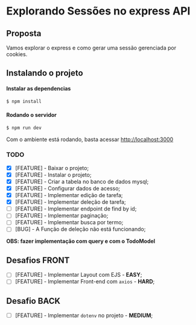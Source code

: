 Explorando Sessões no express API
===

## Proposta
Vamos explorar o express e como gerar uma sessão gerenciada por cookies.

## Instalando o projeto


#### Instalar as dependencias
```javascript
$ npm install
```

#### Rodando o servidor
```javascript
$ npm run dev
```

Com o ambiente está rodando, basta acessar [http://localhost:3000](http://localhost:3000)


### TODO

- [x] [FEATURE] - Baixar o projeto;
- [x] [FEATURE] - Instalar o projeto;
- [x] [FEATURE] - Criar a tabela no banco de dados mysql;
- [x] [FEATURE] - Configurar dados de acesso;
- [x] [FEATURE] - Implementar edição de tarefa;
- [x] [FEATURE] - Implementar deleção de tarefa;
- [ ] [FEATURE] - Implementar endpoint de find by id;
- [ ] [FEATURE] - Implementar paginação;
- [ ] [FEATURE] - Implementar busca por termo;
- [ ] [BUG] - A Função de deleção não está funcionando;

**OBS: fazer implementação com query e com o TodoModel**

## Desafios FRONT
  - [ ] [FEATURE] - Implementar Layout com EJS - **EASY**;
  - [ ] [FEATURE] - Implementar Front-end com `axios` - **HARD**;

## Desafio BACK
  - [ ] [FEATURE] - Implementar `dotenv` no projeto - **MEDIUM**;